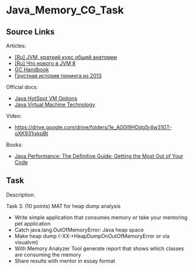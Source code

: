 # Java_Memory_CG_Task

## Source Links

Articles:

* <a href="https://www.youtube.com/watch?v=JbLClSMRK_I">[Ru] JVM, краткий курс общей анатомии</a>
* <a href="https://www.youtube.com/watch?v=EMXflWb9Z5w">[Ru] Что нового в JVM 8</a>
* <a href="https://plumbr.eu/java-garbage-collection-handbook">GC Handbook</a>
* <a href="https://habrahabr.ru/company/luxoft/blog/174231/">Грустная история тюнинга из 2013</a>

Official docs:

* <a href="http://www.oracle.com/technetwork/articles/java/vmoptions-jsp-140102.html">Java HotSpot VM Options</a>
* <a href="https://docs.oracle.com/javase/8/docs/technotes/guides/vm/">Java Virtual Machine Technology </a>

Video:

* <a href="https://drive.google.com/drive/folders/1e_AG0l9HOdg5r4w31GT-oXK931ixkpBt">https://drive.google.com/drive/folders/1e_AG0l9HOdg5r4w31GT-oXK931ixkpBt</a>

Books:

* <a href="https://www.amazon.com/Java-Performance-Definitive-Guide-Getting/dp/1449358454">Java Performance: The Definitive Guide: Getting the Most Out of Your Code</a>

## Task


Description.

Task 3. (10 points) MAT for heap dump analysis

* Write simple application that consumes memory or take your mentoring pet application
* Catch java.lang.OutOfMemoryError: Java heap space
* Make heap dump (-XX:+HeapDumpOnOutOfMemoryError or via visualvm)
* With Memory Analyzer Tool generate report that shows which classes are consuming the memory
* Share results with mentor in essay format